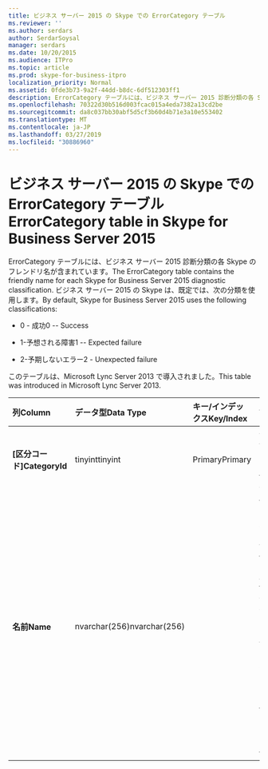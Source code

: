 ```yaml
---
title: ビジネス サーバー 2015 の Skype での ErrorCategory テーブル
ms.reviewer: ''
ms.author: serdars
author: SerdarSoysal
manager: serdars
ms.date: 10/20/2015
ms.audience: ITPro
ms.topic: article
ms.prod: skype-for-business-itpro
localization_priority: Normal
ms.assetid: 0fde3b73-9a2f-44dd-b8dc-6df512303ff1
description: ErrorCategory テーブルには、ビジネス サーバー 2015 診断分類の各 Skype のフレンドリ名が含まれています。 ビジネス サーバー 2015 の Skype は、既定では、次の分類を使用します。
ms.openlocfilehash: 70322d30b516d003fcac015a4eda7382a13cd2be
ms.sourcegitcommit: da8c037bb30abf5d5cf3b60d4b71e3a10e553402
ms.translationtype: MT
ms.contentlocale: ja-JP
ms.lasthandoff: 03/27/2019
ms.locfileid: "30886960"
---
```

# <a name="errorcategory-table-in-skype-for-business-server-2015"></a><span data-ttu-id="e6465-104">ビジネス サーバー 2015 の Skype での ErrorCategory テーブル</span><span class="sxs-lookup"><span data-stu-id="e6465-104">ErrorCategory table in Skype for Business Server 2015</span></span>
 
<span data-ttu-id="e6465-105">ErrorCategory テーブルには、ビジネス サーバー 2015 診断分類の各 Skype のフレンドリ名が含まれています。</span><span class="sxs-lookup"><span data-stu-id="e6465-105">The ErrorCategory table contains the friendly name for each Skype for Business Server 2015 diagnostic classification.</span></span> <span data-ttu-id="e6465-106">ビジネス サーバー 2015 の Skype は、既定では、次の分類を使用します。</span><span class="sxs-lookup"><span data-stu-id="e6465-106">By default, Skype for Business Server 2015 uses the following classifications:</span></span>
  
- <span data-ttu-id="e6465-107">0 - 成功</span><span class="sxs-lookup"><span data-stu-id="e6465-107">0 -- Success</span></span>
    
- <span data-ttu-id="e6465-108">1-予想される障害</span><span class="sxs-lookup"><span data-stu-id="e6465-108">1 -- Expected failure</span></span>
    
- <span data-ttu-id="e6465-109">2-予期しないエラー</span><span class="sxs-lookup"><span data-stu-id="e6465-109">2 - Unexpected failure</span></span>
    
<span data-ttu-id="e6465-110">このテーブルは、Microsoft Lync Server 2013 で導入されました。</span><span class="sxs-lookup"><span data-stu-id="e6465-110">This table was introduced in Microsoft Lync Server 2013.</span></span>
  
|<span data-ttu-id="e6465-111">**列**</span><span class="sxs-lookup"><span data-stu-id="e6465-111">**Column**</span></span>|<span data-ttu-id="e6465-112">**データ型**</span><span class="sxs-lookup"><span data-stu-id="e6465-112">**Data Type**</span></span>|<span data-ttu-id="e6465-113">**キー/インデックス**</span><span class="sxs-lookup"><span data-stu-id="e6465-113">**Key/Index**</span></span>|<span data-ttu-id="e6465-114">**詳細**</span><span class="sxs-lookup"><span data-stu-id="e6465-114">**Details**</span></span>|
|:-----|:-----|:-----|:-----|
|<span data-ttu-id="e6465-115">**[区分コード]**</span><span class="sxs-lookup"><span data-stu-id="e6465-115">**CategoryId**</span></span> <br/> |<span data-ttu-id="e6465-116">tinyint</span><span class="sxs-lookup"><span data-stu-id="e6465-116">tinyint</span></span>  <br/> |<span data-ttu-id="e6465-117">Primary</span><span class="sxs-lookup"><span data-stu-id="e6465-117">Primary</span></span>  <br/> |<span data-ttu-id="e6465-118">分類の一意の識別子です。</span><span class="sxs-lookup"><span data-stu-id="e6465-118">Unique identifier for the classification.</span></span>  <br/> |
|<span data-ttu-id="e6465-119">**名前**</span><span class="sxs-lookup"><span data-stu-id="e6465-119">**Name**</span></span> <br/> |<span data-ttu-id="e6465-120">nvarchar(256)</span><span class="sxs-lookup"><span data-stu-id="e6465-120">nvarchar(256)</span></span>  <br/> || <span data-ttu-id="e6465-121">値および分類に割り当てられたフレンドリ名です。</span><span class="sxs-lookup"><span data-stu-id="e6465-121">Value and friendly name assigned to the classification.</span></span> <span data-ttu-id="e6465-122">有効な値は次のとおりです。</span><span class="sxs-lookup"><span data-stu-id="e6465-122">Allowed values are:</span></span> <br/>  <span data-ttu-id="e6465-123">0 - 成功</span><span class="sxs-lookup"><span data-stu-id="e6465-123">0 -- Success</span></span> <br/>  <span data-ttu-id="e6465-124">1-予想される障害</span><span class="sxs-lookup"><span data-stu-id="e6465-124">1 -- Expected failure</span></span> <br/>  <span data-ttu-id="e6465-125">2-予期しないエラー</span><span class="sxs-lookup"><span data-stu-id="e6465-125">2 - Unexpected failure</span></span> <br/> |
   

